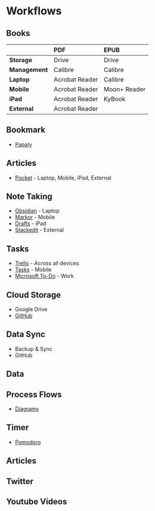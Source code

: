# Workflows

## Books

|  | PDF | EPUB |
| :--- | :--- | :--- |
| **Storage** | Drive | Drive |
| **Management** | Calibre | Calibre |
| **Laptop** | Acrobat Reader | Calibre |
| **Mobile** | Acrobat Reader | Moon+ Reader |
| **iPad** | Acrobat Reader | KyBook |
| **External** | Acrobat Reader |  |

## Bookmark

* [Papaly](https://papaly.com/)

## Articles

* [Pocket](https://app.getpocket.com/) - Laptop, Mobile, iPad, External

## Note Taking

* [Obsidian](http://obsidian.md/) - Laptop
* [Markor](https://github.com/gsantner/markor) - Mobile
* [Drafts](https://getdrafts.com/) - iPad
* [Stackedit](https://stackedit.io/app#) - External

## Tasks

* [Trello](https://trello.com/b/SUy71s83/to-do-workflow) - Across all devices
* [Tasks](https://play.google.com/store/apps/details?id=com.tasks.android&hl=en_GB&gl=US) - Mobile 
* [Microsoft To-Do](https://to-do.office.com/tasks/myday) - Work

## Cloud Storage

* Google Drive
* [GitHub](https://github.com/hashxim/hconMD)

## Data Sync

* Backup & Sync
* GitHub

## Data

## Process Flows

* [Diagrams](https://app.diagrams.net/)

## Timer

* [Pomodoro](https://pomofocus.io/)

## Articles

## Twitter

## Youtube Videos

<!--stackedit_data:
eyJoaXN0b3J5IjpbMzc3NDg1ODg5XX0=
-->